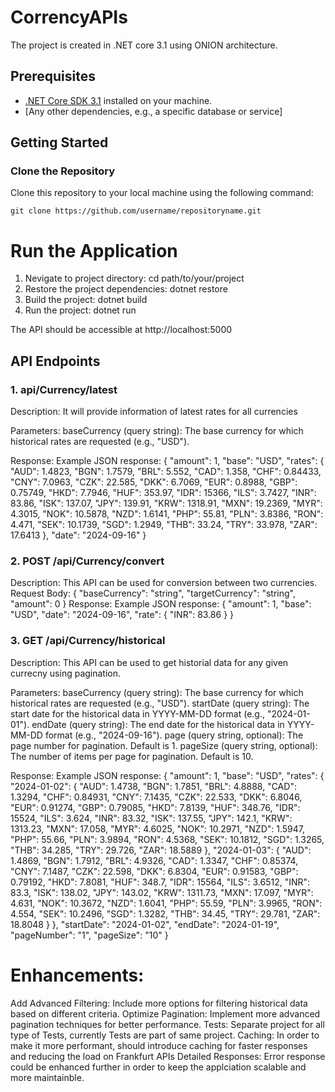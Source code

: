 # CorrencyAPIs
The project is created in .NET core 3.1 using ONION architecture. 

## Prerequisites
- [.NET Core SDK 3.1](https://dotnet.microsoft.com/download) installed on your machine.
- [Any other dependencies, e.g., a specific database or service]

## Getting Started

### Clone the Repository
Clone this repository to your local machine using the following command:

`git clone https://github.com/username/repositoryname.git`

# Run the Application
1. Nevigate to project directory:
    cd path/to/your/project
2. Restore the project dependencies:
    dotnet restore
3. Build the project:
    dotnet build
4. Run the project:
    dotnet run

The API should be accessible at http://localhost:5000

## API Endpoints
### 1. api/Currency/latest
Description: It will provide information of latest rates for all currencies

Parameters:
baseCurrency (query string): The base currency for which historical rates are requested (e.g., "USD").

Response: Example JSON response:
{
"amount": 1,
"base": "USD",
"rates": {
"AUD": 1.4823,
"BGN": 1.7579,
"BRL": 5.552,
"CAD": 1.358,
"CHF": 0.84433,
"CNY": 7.0963,
"CZK": 22.585,
"DKK": 6.7069,
"EUR": 0.8988,
"GBP": 0.75749,
"HKD": 7.7946,
"HUF": 353.97,
"IDR": 15366,
"ILS": 3.7427,
"INR": 83.86,
"ISK": 137.07,
"JPY": 139.91,
"KRW": 1318.91,
"MXN": 19.2369,
"MYR": 4.3015,
"NOK": 10.5878,
"NZD": 1.6141,
"PHP": 55.81,
"PLN": 3.8386,
"RON": 4.471,
"SEK": 10.1739,
"SGD": 1.2949,
"THB": 33.24,
"TRY": 33.978,
"ZAR": 17.6413
},
"date": "2024-09-16"
}

### 2. POST /api/Currency/convert
Description: This API can be used for conversion between two currencies.
Request Body:
{
  "baseCurrency": "string",
  "targetCurrency": "string",
  "amount": 0
}
Response: Example JSON response:
{
  "amount": 1,
  "base": "USD",
  "date": "2024-09-16",
  "rate": {
    "INR": 83.86
  }
}

### 3. GET /api/Currency/historical
Description: This API can be used to get historial data for any given currecny using pagination.

Parameters:
baseCurrency (query string): The base currency for which historical rates are requested (e.g., "USD").
startDate (query string): The start date for the historical data in YYYY-MM-DD format (e.g., "2024-01-01").
endDate (query string): The end date for the historical data in YYYY-MM-DD format (e.g., "2024-09-16").
page (query string, optional): The page number for pagination. Default is 1.
pageSize (query string, optional): The number of items per page for pagination. Default is 10.

Response: Example JSON response:
{
  "amount": 1,
  "base": "USD",
  "rates": {
    "2024-01-02": {
      "AUD": 1.4738,
      "BGN": 1.7851,
      "BRL": 4.8888,
      "CAD": 1.3294,
      "CHF": 0.84931,
      "CNY": 7.1435,
      "CZK": 22.533,
      "DKK": 6.8046,
      "EUR": 0.91274,
      "GBP": 0.79085,
      "HKD": 7.8139,
      "HUF": 348.76,
      "IDR": 15524,
      "ILS": 3.624,
      "INR": 83.32,
      "ISK": 137.55,
      "JPY": 142.1,
      "KRW": 1313.23,
      "MXN": 17.058,
      "MYR": 4.6025,
      "NOK": 10.2971,
      "NZD": 1.5947,
      "PHP": 55.66,
      "PLN": 3.9894,
      "RON": 4.5368,
      "SEK": 10.1812,
      "SGD": 1.3265,
      "THB": 34.285,
      "TRY": 29.726,
      "ZAR": 18.5889
    },
    "2024-01-03": {
      "AUD": 1.4869,
      "BGN": 1.7912,
      "BRL": 4.9326,
      "CAD": 1.3347,
      "CHF": 0.85374,
      "CNY": 7.1487,
      "CZK": 22.598,
      "DKK": 6.8304,
      "EUR": 0.91583,
      "GBP": 0.79192,
      "HKD": 7.8081,
      "HUF": 348.7,
      "IDR": 15564,
      "ILS": 3.6512,
      "INR": 83.3,
      "ISK": 138.02,
      "JPY": 143.02,
      "KRW": 1311.73,
      "MXN": 17.097,
      "MYR": 4.631,
      "NOK": 10.3672,
      "NZD": 1.6041,
      "PHP": 55.59,
      "PLN": 3.9965,
      "RON": 4.554,
      "SEK": 10.2496,
      "SGD": 1.3282,
      "THB": 34.45,
      "TRY": 29.781,
      "ZAR": 18.8048
    }
  },
  "startDate": "2024-01-02",
  "endDate": "2024-01-19",
  "pageNumber": "1",
  "pageSize": "10"
}

# Enhancements:
Add Advanced Filtering: Include more options for filtering historical data based on different criteria.
Optimize Pagination: Implement more advanced pagination techniques for better performance.
Tests: Separate project for all type of Tests, currently Tests are part of same project.
Caching: In order to make it more performant, should introduce caching for faster responses and reducing the load on Frankfurt APIs
Detailed Responses: Error response could be enhanced further in order to keep the applciation scalable and more maintainble.
